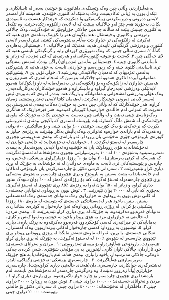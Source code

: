 بە هەڵبژاردنی وڵاتی چین وەک وێستگەی داهاتووت بۆ خوێندن بەدەر لە ئاسانکاری و تێکەل بوون بە ژیانی ئەکادیمیت، وەک بەشێک لە کلتوری خۆێندن، هەمیشە کار لەسەر لایەنی دەرونی و دروسکردنی ژیبگەیەیکی وا دەکرێت کە خوێندکار هەست بە ئاسودەی بکات، بەجۆرێ هەم چێژ لەو چالاکیانە ببینێت کە لە لایەن زانکۆوە رێکدەخرێت، وە تێکەل بە کلتوری چینیش ببێت کە ساڵانە چەندین چالاکی جۆراوجۆر لە خۆدەگرێت، وەک چالاکی وەرزشی و کلتوری و فیستڤال، هتد
بێگومان هەر زانکۆیەک بەنامەی خۆی هەیە کە ئەکرێت لە زانکۆیەکی تر جیاواز بێت بەڵام بەشێوەیەکی گشتی ئیش لەسەر لایەنی کلتوری و وەرزشی گرنگیەکی تایبەتی هەیە، هەندێک لەو چالاکیانە.
١ . فیستتپاڵی بەهارەی گەڵآ.
٢. سەری ساڵی چینی، کە وەک نەورۆزی کوردان وایە و گرنگیەکی تایبەتی هەیە کە لای خەڵکی چین 
٣. گەشت بۆ شوێنە کلتوریەکانی ئەو هەرێمەی کە لێی ئەژیت، کە زیاتر بۆ ناساندنی کلتوری چینیە
٤. فێستیڤاڵی بەلەمی ئەژدیهای(دراگن بۆت)، ئەمەش بەشێکی تری ناساندنی کلتوی چینە و کە ڕیوڕەسم و خواردنی تایبەت بە خۆی هەتیە
٥. پێشىڕکێی بەلەمی ئەژدیهای کە ئەمەیان چالاکیەکی وەرزشیە 
٦. خولی تۆپی پێ
٧. پێشبڕکێێ مەلەوانی
ڵیرەدا ناکری هەموو ئەو چالاکیانە بنوسین کە ئەنجام ئەدری کە هەم زۆرن و هەمیش جیاوازن لە زانکۆیەکەوە بۆ زانکۆیەکی تر. بەدەرلەمانە لە ناو زانکۆکاندا هەموو لایەنێکی وەرزشی لەبەرچاو گیراوە و دابینکراوە و هەموو خوێندکاران بەرکاریاندەبەن، وەک هۆڵی وەرزشی لەشجوانی و مەلەوانگە و یاریگا، هتد. 
بەدەر لەوەی کە بە وردی ئیش لەسەر لایەنی دەرونی خوێندکار دەکرێت، لەهەمان کاتتا لایەنی تەندروستیشی زەمان کراوە، هەر خوێندکارێک کە لە وڵاتی چین دەس بە خوێندن دەکات بیمەی تەندروستی پێ دەدرێت کە ئەتوانی لەم خاڵانەی خوارەوەیا کورتیان کەینەوە. 
هەر فێرخوازێک کە هەڵگری رەگەزنامەی چینی نەبێت و لە واڵاتی چین دەست بە خوێندن بکات بەجۆرێک کە ماوەی خوێندنەکەی لە شەش مانگ کەمترنەبێت پێویستە لەسەری کە پاکیجی بیمنەی تەندروستی بکڕیت کە نرخەکەی بۆ یەک کۆرسی خوێندن ٤٠٠ یوانی چینی و بۆ ساڵێکیش ٨٠٠ یوانە، وە هەریەک لەم بارانەی خوارەوە ئەتوانری وەک پاڵپش بەکار بهێنرێت بە ڕێزەی جیاوز بە گوێرەی بارودۆخی جۆری نەخۆشی یان ڕووداو.
ئەو بارانەی کە بیمەی تەندروستی تێچووی چارەسەر لە ئەستۆ ئەگرێت.
١ . خەواندن لە نەخۆشخانە: لە حاڵەتی خواندن لە نەخۆشخانە بە هۆی ڕووداوێک یان نە خۆشییەوە ئەوا لایەنی پەیوەندیدار بە بیمەی تەندروستیەوە بەشێوەی ١٠٠ لە ١٠٠ بەرپرسیارێتی تێجووی نەخۆشخانە لە ئەستۆ ئەگرێت. کە هەریەکە لە کرێی پەرستاری(٢٠٠ یوان بۆ ٦٠ ڕۆژ)، تۆمارکراوی پزیشکی، فەحس، وە چارەس و پێویستیەکانی تری تابەت بە ماوەی خەواندن لە نە خۆشخانە، بە جۆرێک لە بڕی دیاری کراو تێنەپەڕێت.
٢ . سەردانی کردنی دکۆر بۆ چارەسەرکردن یان بارودۆخی لەناکاو: لەم حاڵەتەیاندا بە پشت بەستن بە بارودۆخ و بڕی تێچووی چارەسەر بەشێوەی بەشەکی بڕی تێچوی چارەسەرلە ئەستۆ ئەگرێت کە، بۆ ڕۆژانەی کەمتر لە ٦٠٠ یوان سوەک سنور دیاری کراوە و زیاتر لە ٦٥٠ یوان ئەوا بە ڕێژەی ٪٨٥ بڕی تێچووی لە ئەستۆ ئەگیرێ، بەجۆری کە نابی لە ٢٠٠٠٠ یوان تێپەڕێت. 
٣ . توش بوون بە ڕوداوی نەتوانایی جەستەی: لە کاتی توش بوون بە ڕوداوی نە خوازراوی وەک نەتوانای جەستەی وەک لەدەسدانی بیستن، بینین، یاخود هەر لەدەستانێکی جەستەی کە پێویستە لە ماوەی ١٨٠ ڕۆژدا پشکنینی بۆ کرابی لە ڕۆژی ڕودانی ڕوداوەکە ئەوا چارەخواز بە گوێرەی ستانداردی نەتوانای قەرەبوو دەکرێتەوە، بە جۆرێک لە بڕی دیاری کراو تێنەپەڕێت.
٤ . بیمەی مردن: لە حاڵەتی نە خوازراوی مرد بە هۆێ ڕوداو یاخود نە خۆشیەوە ئەوا کەس و کاری، بەمانایەکی تر میراتبەری کەسی کۆچکردوو، قەرەبوو دەکرێتەوە بە بڕێک پارەی دیاری کراو.
٥. توشبوون بە ڕووداو: کەسی چارەخواز لەکاتی بیرنداربوون وەک گەستران، شکانی جەستەی، یا بڕین، ئەوا لە ماوەی شەش مانگدا لە ڕۆژی ڕوودانی ڕوداو بڕی تێچووی چارەسەر لە شێوەی ٪١٠٠ لە ئەستوۆ ئەگیرێت، بە جۆرێک لە بڕی دیاری کراو تێنەپەڕێت.
بارودۆخی هەڵاوێردراو بۆ بیمەی تەندروستی:
١ . مردن و نەتوانای جەستەی: خود ئازاردان، چالاکی تاوان کاری، لێخوڕین بە بێ مۆڵەتی شۆفێری، شەر، کردەی چەکی ناوەکی، جالاکی مەترسیدار، یاخود زانیاری بیمەی هەڵە. لەم بارودۆخانەیا بە هێج جۆرێک بەرپرسیارێتی هەڵناگیرێت.
٢ . چارەسەری پزیشکی: نەخۆشی زگماکی، ئایدز، نەشتەرگەری جوانکاری، چارەسەری دان(هەندی حاڵەتیی دیاری کراونەبێت)، چارەسەری خۆپارێزی(واتا زەروور نەبێت)، وە  وەرگرتنی چارەسەر لە نەخۆشخانەی تایبەت. لەم بارەشدا بڕی تێچووی چارەسەر بۆ چارە خواز ناگەڕێتەوە.
بڕی پارەی دیاری کراو
١ . مردن و نەتوانای جەستەی: ١٠٠،٠٠٠ دراوی چینی
٢. توش بوون بە ڕوداو: ٢٠٠٠٠ دراوی چینی
٣. داخڵکران لە نەخۆشخانە: ٤٠٠،٠٠٠ دراوی چینی
٤. سەردانی دکتۆر بۆ حالەتی پێویست: ٢٠٠٠٠ دراوی چینی.
